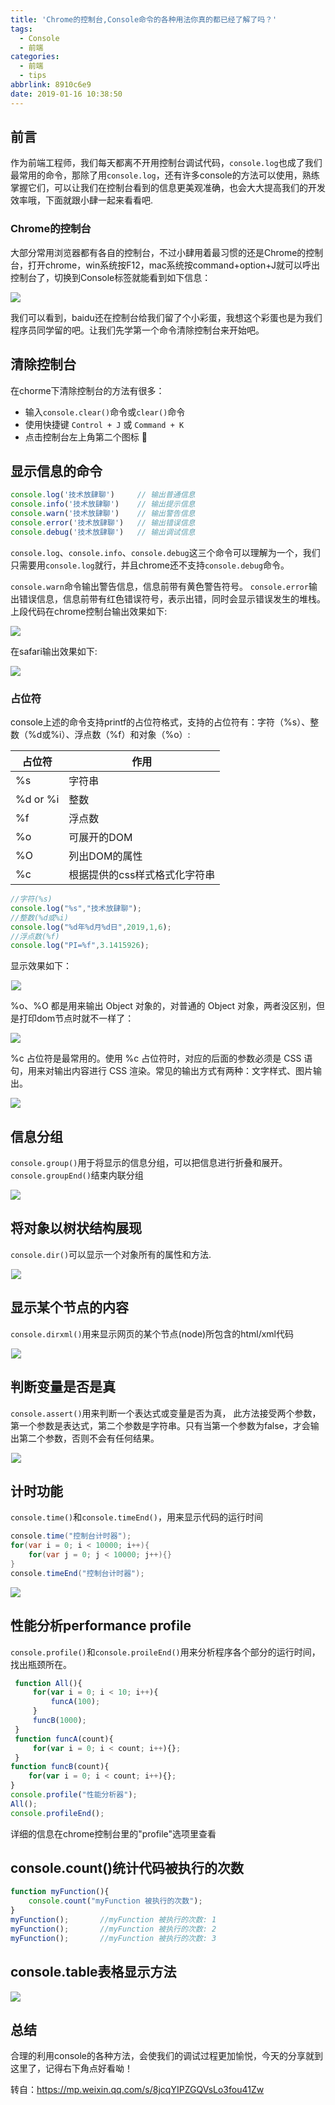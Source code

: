 ```yaml
---
title: 'Chrome的控制台,Console命令的各种用法你真的都已经了解了吗？'
tags:
  - Console
  - 前端
categories:
  - 前端
  - tips
abbrlink: 8910c6e9
date: 2019-01-16 10:38:50
---
```


## 前言

作为前端工程师，我们每天都离不开用控制台调试代码，`console.log`也成了我们最常用的命令，那除了用`console.log`，还有许多console的方法可以使用，熟练掌握它们，可以让我们在控制台看到的信息更美观准确，也会大大提高我们的开发效率哦，下面就跟小肆一起来看看吧.

<!--more-->

### Chrome的控制台

大部分常用浏览器都有各自的控制台，不过小肆用着最习惯的还是Chrome的控制台，打开chrome，win系统按F12，mac系统按command+option+J就可以呼出控制台了，切换到Console标签就能看到如下信息：

![](https://ws3.sinaimg.cn/large/006tNc79ly1fz88a3ltgkj30u00h4djj.jpg)

我们可以看到，baidu还在控制台给我们留了个小彩蛋，我想这个彩蛋也是为我们程序员同学留的吧。让我们先学第一个命令清除控制台来开始吧。



## 清除控制台

在chorme下清除控制台的方法有很多：

- 输入`console.clear()`命令或`clear()`命令
- 使用快捷键 `Control + J` 或 `Command + K`
- 点击控制台左上角第二个图标 🚫

## 显示信息的命令

```javascript
console.log('技术放肆聊')     // 输出普通信息
console.info('技术放肆聊')    // 输出提示信息
console.warn('技术放肆聊')    // 输出警告信息
console.error('技术放肆聊')   // 输出错误信息
console.debug('技术放肆聊')   // 输出调试信息
```

`console.log`、`console.info`、`console.debug`这三个命令可以理解为一个，我们只需要用`console.log`就行，并且chrome还不支持`console.debug`命令。

`console.warn`命令输出警告信息，信息前带有黄色警告符号。
`console.error`输出错误信息，信息前带有红色错误符号，表示出错，同时会显示错误发生的堆栈。
上段代码在chrome控制台输出效果如下:

![](https://ws4.sinaimg.cn/large/006tNc79ly1fz88bksxt9j30u00e9ju0.jpg)

在safari输出效果如下:

![](https://ws1.sinaimg.cn/large/006tNc79ly1fz88byuqgsj30u00lzn00.jpg)

### 占位符

console上述的命令支持printf的占位符格式，支持的占位符有：字符（%s）、整数（%d或%i）、浮点数（%f）和对象（%o）:

| 占位符   | 作用                          |
| -------- | ----------------------------- |
| %s       | 字符串                        |
| %d or %i | 整数                          |
| %f       | 浮点数                        |
| %o       | 可展开的DOM                   |
| %O       | 列出DOM的属性                 |
| %c       | 根据提供的css样式格式化字符串 |

```javascript
//字符(%s)
console.log("%s","技术放肆聊");
//整数(%d或%i)
console.log("%d年%d月%d日",2019,1,6); 
//浮点数(%f)
console.log("PI=%f",3.1415926);
```

显示效果如下：

![图4](data:image/gif;base64,iVBORw0KGgoAAAANSUhEUgAAAAEAAAABCAYAAAAfFcSJAAAADUlEQVQImWNgYGBgAAAABQABh6FO1AAAAABJRU5ErkJggg==)![](https://ws2.sinaimg.cn/large/006tNc79ly1fz88chd4skj30u00bqgnj.jpg)

%o、%O 都是用来输出 Object 对象的，对普通的 Object 对象，两者没区别，但是打印dom节点时就不一样了：

![](https://ws2.sinaimg.cn/large/006tNc79ly1fz88cq3p2ij30u00yuq8s.jpg)

%c 占位符是最常用的。使用 %c 占位符时，对应的后面的参数必须是 CSS 语句，用来对输出内容进行 CSS 渲染。常见的输出方式有两种：文字样式、图片输出。

![](https://ws1.sinaimg.cn/large/006tNc79ly1fz88d2bedjj30u00ebwh3.jpg)

## 信息分组

`console.group()`用于将显示的信息分组，可以把信息进行折叠和展开。
`console.groupEnd()`结束内联分组

![](https://ws2.sinaimg.cn/large/006tNc79ly1fz88dc5tlqj30u00hymzs.jpg)

## 将对象以树状结构展现

`console.dir()`可以显示一个对象所有的属性和方法.

![图8](data:image/gif;base64,iVBORw0KGgoAAAANSUhEUgAAAAEAAAABCAYAAAAfFcSJAAAADUlEQVQImWNgYGBgAAAABQABh6FO1AAAAABJRU5ErkJggg==)![](https://ws4.sinaimg.cn/large/006tNc79ly1fz88dmdyo1j30u00mftbg.jpg)

## 显示某个节点的内容

`console.dirxml()`用来显示网页的某个节点(node)所包含的html/xml代码

![图9](data:image/gif;base64,iVBORw0KGgoAAAANSUhEUgAAAAEAAAABCAYAAAAfFcSJAAAADUlEQVQImWNgYGBgAAAABQABh6FO1AAAAABJRU5ErkJggg==)![](https://ws2.sinaimg.cn/large/006tNc79ly1fz88dtj362j30u00adq4k.jpg)

## 判断变量是否是真

`console.assert()`用来判断一个表达式或变量是否为真，
此方法接受两个参数，第一个参数是表达式，第二个参数是字符串。只有当第一个参数为false，才会输出第二个参数，否则不会有任何结果。

![图10](data:image/gif;base64,iVBORw0KGgoAAAANSUhEUgAAAAEAAAABCAYAAAAfFcSJAAAADUlEQVQImWNgYGBgAAAABQABh6FO1AAAAABJRU5ErkJggg==)![](https://ws4.sinaimg.cn/large/006tNc79ly1fz88dyzrcwj30u00ad0ue.jpg)

## 计时功能

`console.time()`和`console.timeEnd()`，用来显示代码的运行时间

```java
console.time("控制台计时器");
for(var i = 0; i < 10000; i++){
    for(var j = 0; j < 10000; j++){}       
}
console.timeEnd("控制台计时器");
```

![](https://ws3.sinaimg.cn/large/006tNc79ly1fz88erog6vj30u00bjdhl.jpg)

## 性能分析performance profile

`console.profile()`和`console.proileEnd()`用来分析程序各个部分的运行时间，找出瓶颈所在。

```js
 function All(){
     for(var i = 0; i < 10; i++){
         funcA(100);
     }
     funcB(1000);
 }
 function funcA(count){
     for(var i = 0; i < count; i++){};
 }
function funcB(count){
    for(var i = 0; i < count; i++){};
}
console.profile("性能分析器");
All();
console.profileEnd();
```

详细的信息在chrome控制台里的"profile"选项里查看

## console.count()统计代码被执行的次数

```javascript
function myFunction(){
    console.count("myFunction 被执行的次数");
}
myFunction();       //myFunction 被执行的次数: 1
myFunction();       //myFunction 被执行的次数: 2
myFunction();       //myFunction 被执行的次数: 3
```

## console.table表格显示方法

![](https://ws4.sinaimg.cn/large/006tNc79ly1fz88gtaf7hj30u00gedhh.jpg)

## 总结

合理的利用console的各种方法，会使我们的调试过程更加愉悦，今天的分享就到这里了，记得右下角点好看呦！

转自：https://mp.weixin.qq.com/s/8jcqYIPZGQVsLo3fou41Zw